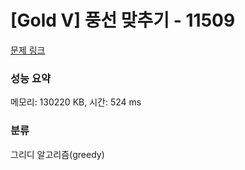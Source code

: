 # [Gold V] 풍선 맞추기 - 11509 

[문제 링크](https://www.acmicpc.net/problem/11509) 

### 성능 요약

메모리: 130220 KB, 시간: 524 ms

### 분류

그리디 알고리즘(greedy)

